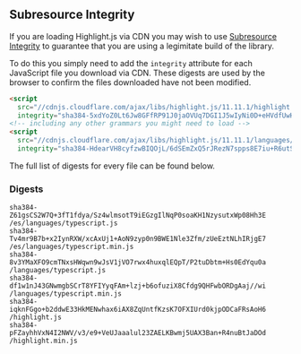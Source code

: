 ## Subresource Integrity

If you are loading Highlight.js via CDN you may wish to use [Subresource Integrity](https://developer.mozilla.org/en-US/docs/Web/Security/Subresource_Integrity) to guarantee that you are using a legimitate build of the library.

To do this you simply need to add the `integrity` attribute for each JavaScript file you download via CDN. These digests are used by the browser to confirm the files downloaded have not been modified.

```html
<script
  src="//cdnjs.cloudflare.com/ajax/libs/highlight.js/11.11.1/highlight.min.js"
  integrity="sha384-5xdYoZ0Lt6Jw8GFfRP91J0jaOVUq7DGI1J5wIyNi0D+eHVdfUwHR4gW6kPsw489E"></script>
<!-- including any other grammars you might need to load -->
<script
  src="//cdnjs.cloudflare.com/ajax/libs/highlight.js/11.11.1/languages/go.min.js"
  integrity="sha384-HdearVH8cyfzwBIQOjL/6dSEmZxQ5rJRezN7spps8E7iu+R6utS8c2ab0AgBNFfH"></script>
```

The full list of digests for every file can be found below.

### Digests

```
sha384-Z61gsCS2W7Q+3fT1fdya/Sz4wlmsotT9iEGzgIlNqP0soaKH1NzysutxWp08Hh3E /es/languages/typescript.js
sha384-Tv4mr9B7b+x2IynRXW/xcAxUj1+AoN9zyp0n9BWE1Nle3Zfm/zUeEztNLhIRjgE7 /es/languages/typescript.min.js
sha384-8v3YMaXFO9cmTNxsHWqwn9wJsV1jVO7rwx4huxqlEQpT/P2tuDbtm+Hs0EdYqu0a /languages/typescript.js
sha384-df1w1nJ43GNwmgbSCrT8YFIYyqFAm+lzj+b6ofuziX8Cfdg9QHFwbORDgAaj//wi /languages/typescript.min.js
sha384-iqknFGgo+b2ddwE33HkMENwhax6iAX8ZqUntfKzsK7OFXIUrd0kjpODCaFRsAoH6 /highlight.js
sha384-pFZayhhVxN4I2NWV/v3/e9+VeUJaaalul23ZAELKBwmj5UAX3Ban+R4nuBtJaDOd /highlight.min.js
```

